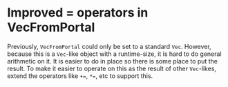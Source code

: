 # Improved = operators in VecFromPortal

Previously, `VecFromPortal` could only be set to a standard `Vec`.
However, because this is a `Vec`-like object with a runtime-size, it is
hard to do general arithmetic on it. It is easier to do in place so
there is some place to put the result. To make it easier to operate on
this as the result of other `Vec`-likes, extend the operators like `+=`,
`*=`, etc to support this.
